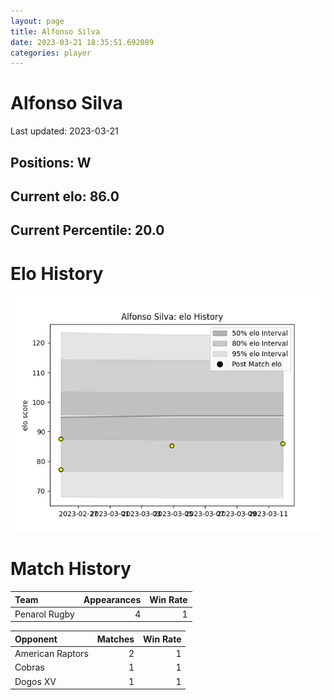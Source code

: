 ```yaml
---  
layout: page  
title: Alfonso Silva  
date: 2023-03-21 18:35:51.692089  
categories: player  
---
```

# Alfonso Silva


Last updated: 2023-03-21
## Positions: W

## Current elo: 86.0

## Current Percentile: 20.0

# Elo History


![elo history](history_AlfonsoSilva.png)
# Match History


| Team          |   Appearances |   Win Rate |
|:--------------|--------------:|-----------:|
| Penarol Rugby |             4 |          1 |

| Opponent         |   Matches |   Win Rate |
|:-----------------|----------:|-----------:|
| American Raptors |         2 |          1 |
| Cobras           |         1 |          1 |
| Dogos XV         |         1 |          1 |